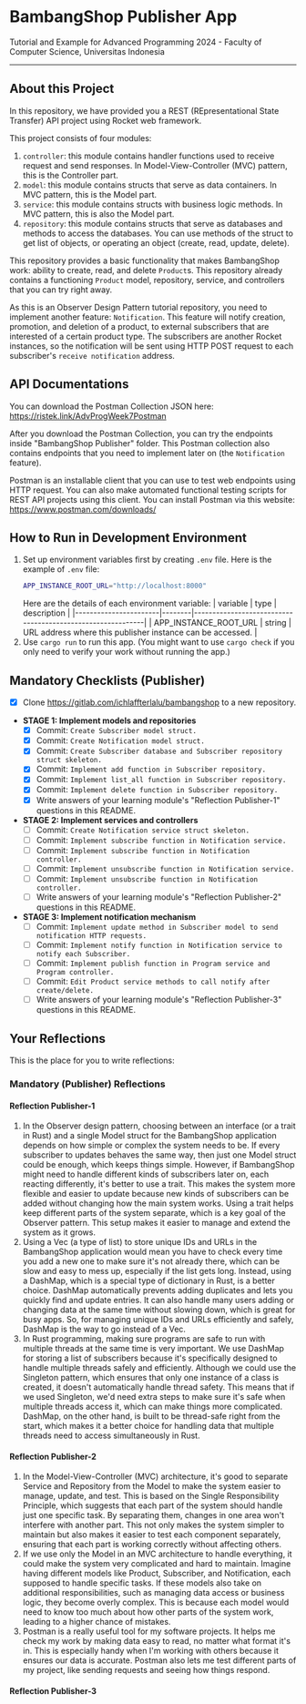 # BambangShop Publisher App
Tutorial and Example for Advanced Programming 2024 - Faculty of Computer Science, Universitas Indonesia

---

## About this Project
In this repository, we have provided you a REST (REpresentational State Transfer) API project using Rocket web framework.

This project consists of four modules:
1.  `controller`: this module contains handler functions used to receive request and send responses.
    In Model-View-Controller (MVC) pattern, this is the Controller part.
2.  `model`: this module contains structs that serve as data containers.
    In MVC pattern, this is the Model part.
3.  `service`: this module contains structs with business logic methods.
    In MVC pattern, this is also the Model part.
4.  `repository`: this module contains structs that serve as databases and methods to access the databases.
    You can use methods of the struct to get list of objects, or operating an object (create, read, update, delete).

This repository provides a basic functionality that makes BambangShop work: ability to create, read, and delete `Product`s.
This repository already contains a functioning `Product` model, repository, service, and controllers that you can try right away.

As this is an Observer Design Pattern tutorial repository, you need to implement another feature: `Notification`.
This feature will notify creation, promotion, and deletion of a product, to external subscribers that are interested of a certain product type.
The subscribers are another Rocket instances, so the notification will be sent using HTTP POST request to each subscriber's `receive notification` address.

## API Documentations

You can download the Postman Collection JSON here: https://ristek.link/AdvProgWeek7Postman

After you download the Postman Collection, you can try the endpoints inside "BambangShop Publisher" folder.
This Postman collection also contains endpoints that you need to implement later on (the `Notification` feature).

Postman is an installable client that you can use to test web endpoints using HTTP request.
You can also make automated functional testing scripts for REST API projects using this client.
You can install Postman via this website: https://www.postman.com/downloads/

## How to Run in Development Environment
1.  Set up environment variables first by creating `.env` file.
    Here is the example of `.env` file:
    ```bash
    APP_INSTANCE_ROOT_URL="http://localhost:8000"
    ```
    Here are the details of each environment variable:
    | variable              | type   | description                                                |
    |-----------------------|--------|------------------------------------------------------------|
    | APP_INSTANCE_ROOT_URL | string | URL address where this publisher instance can be accessed. |
2.  Use `cargo run` to run this app.
    (You might want to use `cargo check` if you only need to verify your work without running the app.)

## Mandatory Checklists (Publisher)
-   [x] Clone https://gitlab.com/ichlaffterlalu/bambangshop to a new repository.
-   **STAGE 1: Implement models and repositories**
    -   [x] Commit: `Create Subscriber model struct.`
    -   [x] Commit: `Create Notification model struct.`
    -   [x] Commit: `Create Subscriber database and Subscriber repository struct skeleton.`
    -   [x] Commit: `Implement add function in Subscriber repository.`
    -   [x] Commit: `Implement list_all function in Subscriber repository.`
    -   [x] Commit: `Implement delete function in Subscriber repository.`
    -   [x] Write answers of your learning module's "Reflection Publisher-1" questions in this README.
-   **STAGE 2: Implement services and controllers**
    -   [ ] Commit: `Create Notification service struct skeleton.`
    -   [ ] Commit: `Implement subscribe function in Notification service.`
    -   [ ] Commit: `Implement subscribe function in Notification controller.`
    -   [ ] Commit: `Implement unsubscribe function in Notification service.`
    -   [ ] Commit: `Implement unsubscribe function in Notification controller.`
    -   [ ] Write answers of your learning module's "Reflection Publisher-2" questions in this README.
-   **STAGE 3: Implement notification mechanism**
    -   [ ] Commit: `Implement update method in Subscriber model to send notification HTTP requests.`
    -   [ ] Commit: `Implement notify function in Notification service to notify each Subscriber.`
    -   [ ] Commit: `Implement publish function in Program service and Program controller.`
    -   [ ] Commit: `Edit Product service methods to call notify after create/delete.`
    -   [ ] Write answers of your learning module's "Reflection Publisher-3" questions in this README.

## Your Reflections
This is the place for you to write reflections:

### Mandatory (Publisher) Reflections

#### Reflection Publisher-1
1. In the Observer design pattern, choosing between an interface (or a trait in Rust) and a single Model struct for the BambangShop application depends on how simple or complex the system needs to be. If every subscriber to updates behaves the same way, then just one Model struct could be enough, which keeps things simple. However, if BambangShop might need to handle different kinds of subscribers later on, each reacting differently, it's better to use a trait. This makes the system more flexible and easier to update because new kinds of subscribers can be added without changing how the main system works. Using a trait helps keep different parts of the system separate, which is a key goal of the Observer pattern. This setup makes it easier to manage and extend the system as it grows.
2. Using a Vec (a type of list) to store unique IDs and URLs in the BambangShop application would mean you have to check every time you add a new one to make sure it's not already there, which can be slow and easy to mess up, especially if the list gets long. Instead, using a DashMap, which is a special type of dictionary in Rust, is a better choice. DashMap automatically prevents adding duplicates and lets you quickly find and update entries. It can also handle many users adding or changing data at the same time without slowing down, which is great for busy apps. So, for managing unique IDs and URLs efficiently and safely, DashMap is the way to go instead of a Vec.
3. In Rust programming, making sure programs are safe to run with multiple threads at the same time is very important. We use DashMap for storing a list of subscribers because it's specifically designed to handle multiple threads safely and efficiently. Although we could use the Singleton pattern, which ensures that only one instance of a class is created, it doesn't automatically handle thread safety. This means that if we used Singleton, we'd need extra steps to make sure it's safe when multiple threads access it, which can make things more complicated. DashMap, on the other hand, is built to be thread-safe right from the start, which makes it a better choice for handling data that multiple threads need to access simultaneously in Rust.

#### Reflection Publisher-2
1. In the Model-View-Controller (MVC) architecture, it's good to separate Service and Repository from the Model to make the system easier to manage, update, and test. This is based on the Single Responsibility Principle, which suggests that each part of the system should handle just one specific task. By separating them, changes in one area won't interfere with another part. This not only makes the system simpler to maintain but also makes it easier to test each component separately, ensuring that each part is working correctly without affecting others.
2. If we use only the Model in an MVC architecture to handle everything, it could make the system very complicated and hard to maintain. Imagine having different models like Product, Subscriber, and Notification, each supposed to handle specific tasks. If these models also take on additional responsibilities, such as managing data access or business logic, they become overly complex. This is because each model would need to know too much about how other parts of the system work, leading to a higher chance of mistakes.
3. Postman is a really useful tool for my software projects. It helps me check my work by making data easy to read, no matter what format it's in. This is especially handy when I'm working with others because it ensures our data is accurate. Postman also lets me test different parts of my project, like sending requests and seeing how things respond. 

#### Reflection Publisher-3
